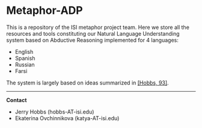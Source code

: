 Metaphor-ADP
============

This is a repository of the ISI metaphor project team. Here we store all the resources and tools constituting 
our Natural Language Understanding system based on Abductive Reasoning implemented for 4 languages:

- English
- Spanish
- Russian
- Farsi

The system is largely based on ideas summarized in [[Hobbs, 93]](http://www.isi.edu/~hobbs/interp-abduct-ai.pdf).

---

**Contact**

- Jerry Hobbs (hobbs-AT-isi.edu)
- Ekaterina Ovchinnikova (katya-AT-isi.edu)
